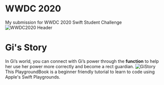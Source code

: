 # WWDC 2020 
My submission for WWDC 2020 Swift Student Challenge 
![WWDC2020 Header](https://i.imgur.com/b0mvXc1.png)

# Gi's Story
In Gi’s world, you can connect with Gi’s power through the **function** to help her use her power more correctly and become a rect guardian.
![GiStory](https://i.imgur.com/VAugDxN.png)
This PlaygroundBook is a beginner friendly tutorial to learn to code using Apple's Swift Playgrounds.
